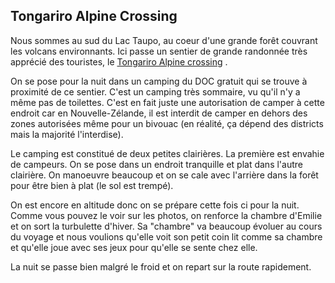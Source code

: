 ## Tongariro Alpine Crossing

Nous sommes au sud du Lac Taupo, au coeur d'une grande forêt couvrant les volcans environnants. Ici passe un sentier de grande randonnée très apprécié des touristes, le [Tongariro Alpine crossing](http://www.tongarirocrossing.org.nz/) .

On se pose pour la nuit dans un camping du DOC gratuit qui se trouve à proximité de ce sentier.
C'est un camping très sommaire, vu qu'il n'y a même pas de toilettes. C'est en fait juste une autorisation de camper à cette endroit
car en Nouvelle-Zélande, il est interdit de camper en dehors des zones autorisées même pour un bivouac
(en réalité, ça dépend des districts mais la majorité l'interdise).

Le camping est constitué de deux petites clairières. La première est envahie de campeurs. On se pose dans un endroit tranquille et plat dans l'autre clairière.
On manoeuvre beaucoup et on se cale avec l'arrière dans la forêt pour être bien à plat (le sol est trempé).

On est encore en altitude donc on se prépare cette fois ci pour la nuit. Comme vous pouvez le voir sur les photos, on renforce la chambre d'Emilie
et on sort la turbulette d'hiver. Sa "chambre" va beaucoup évoluer au cours du voyage et nous voulions qu'elle voit son petit coin lit comme
sa chambre et qu'elle joue avec ses jeux pour qu'elle se sente chez elle.

La nuit se passe bien malgré le froid et on repart sur la route rapidement.
